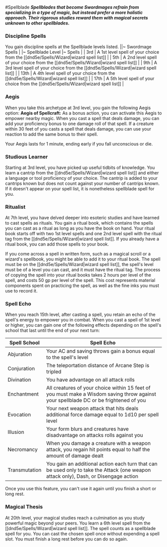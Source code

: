 #Spellblade
***Spellblades that become Swordmages refrain from specializing in a type of magic, but instead prefer a more holistic approach. Their rigorous studies reward them with magical secrets unknown to other spellblades.***

### Discipline Spells
You gain discipline spells at the Spellblade levels listed.
||~ Swordmage Spells |
|~ Spellblade Level |~ Spells |
| 3rd | A 1st level spell of your choice from the [[dnd5e/Spells/Wizard\|wizard spell list]] |
| 5th | A 2nd level spell of your choice from the [[dnd5e/Spells/Wizard\|wizard spell list]] |
| 9th | A 3rd level spell of your choice from the [[dnd5e/Spells/Wizard\|wizard spell list]] |
| 13th | A 4th level spell of your choice from the [[dnd5e/Spells/Wizard\|wizard spell list]] |
| 17th | A 5th level spell of your choice from the [[dnd5e/Spells/Wizard\|wizard spell list]] |

### Aegis
When you take this archetype at 3rd level, you gain the following Aegis option:
**Aegis of Spellcraft:** As a bonus action, you can activate this Aegis to empower nearby magic. When you cast a spell that deals damage, you can add your proficiency bonus to one damage roll of that spell. If a creature within 30 feet of you casts a spell that deals damage, you can use your reaction to add the same bonus to their spell.

Your Aegis lasts for 1 minute, ending early if you fall unconscious or die.

### Studious Learner
Starting at 3rd level, you have picked up useful tidbits of knowledge. You learn a cantrip from the [[dnd5e/Spells/Wizard\|wizard spell list]] and either a language or tool proficiency of your choice. The cantrip is added to your cantrips known but does not count against your number of cantrips known. If it doesn't appear on your spell list, it is nonetheless spellblade spell for you.

### Ritualist
At 7th level, you have delved deeper into esoteric studies and have learned to cast spells as rituals. You gain a ritual book, which contains the spells you can cast as a ritual as long as you have the book on hand. Your ritual book starts off with two 1st level spells and one 2nd level spell with the ritual tag from the [[dnd5e/Spells/Wizard\|wizard spell list]]. If you already have a ritual book, you can add those spells to your book.

If you come across a spell in written form, such as a magical scroll or a wizard's spellbook, you might be able to add it to your ritual book. The spell must be on the [[dnd5e/Spells/Wizard\|wizard spell list]], the spell's level must be of a level you can cast, and it must have the ritual tag. The process of copying the spell into your ritual books takes 2 hours per level of the spell, and costs 50 gp per level of the spell. This cost represents material components spent on practicing the spell, as well as the fine inks you must use to record it.

### Spell Echo
When you reach 15th level, after casting a spell, you retain an echo of the spell's energy to empower you in combat. When you cast a spell of 1st level or higher, you can gain one of the following effects depending on the spell's school that last until the end of your next turn:

|Spell School |Spell Echo |
|---|---|
| Abjuration | Your AC and saving throws gain a bonus equal to the spell's level |
| Conjuration | The teleportation distance of Arcane Step is tripled |
| Divination | You have advantage on all attack rolls |
| Enchantment | All creatures of your choice within 15 feet of you must make a Wisdom saving throw against your spellblade DC or be frightened of you |
| Evocation | Your next weapon attack that hits deals additional force damage equal to 1d10 per spell level |
| Illusion | Your form blurs and creatures have disadvantage on attacks rolls against you |
| Necromancy | When you damage a creature with a weapon attack, you regain hit points equal to half the amount of damage dealt |
| Transmutation | You gain an additional action each turn that can be used only to take the Attack (one weapon attack only), Dash, or Disengage action |

Once you use this feature, you can't use it again until you finish a short or long rest.

### Magical Thesis
At 20th level, your magical studies reach a culmination as you study powerful magic beyond your peers. You learn a 6th level spell from the [[dnd5e/Spells/Wizard\|wizard spell list]]. The spell counts as a spellblade spell for you. You can cast the chosen spell once without expending a spell slot. You must finish a long rest before you can do so again.